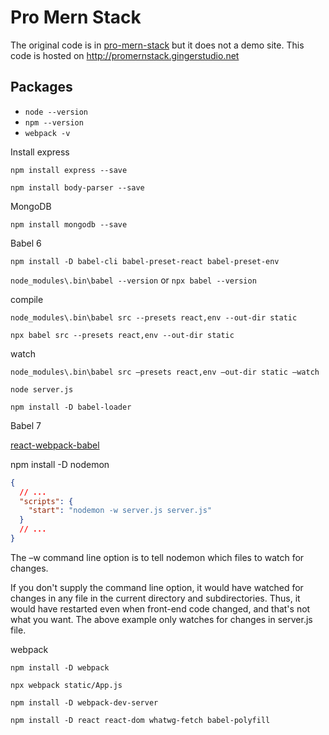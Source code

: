 # Pro Mern Stack

The original code is in [pro-mern-stack](https://github.com/vasansr/pro-mern-stack) but it does not a demo site. This code is hosted on <http://promernstack.gingerstudio.net>

## Packages

- `node --version`
- `npm --version`
- `webpack -v`

Install express

`npm install express --save`

`npm install body-parser --save`

MongoDB

`npm install mongodb --save`

Babel 6

`npm install -D babel-cli babel-preset-react babel-preset-env`

`node_modules\.bin\babel --version` or `npx babel --version`

compile

`node_modules\.bin\babel src --presets react,env --out-dir static`

`npx babel src --presets react,env --out-dir static`

watch

`node_modules\.bin\babel src –presets react,env –out-dir static –watch`

`node server.js`

`npm install -D babel-loader`

Babel 7

[react-webpack-babel](https://www.valentinog.com/blog/react-webpack-babel/)

npm install -D nodemon

```json
{
  // ...
  "scripts": {
    "start": "nodemon -w server.js server.js"
  }
  // ...
}
```

The –w command line option is to tell nodemon which files to watch for changes.

If you don't supply the command line option, it would have watched for changes in any file in the current directory and subdirectories. Thus, it would have restarted even when front-end code changed, and that's not what you want. The above example only watches for changes in server.js file.

webpack

`npm install -D webpack`

`npx webpack static/App.js`

`npm install -D webpack-dev-server`

`npm install -D react react-dom whatwg-fetch babel-polyfill`
